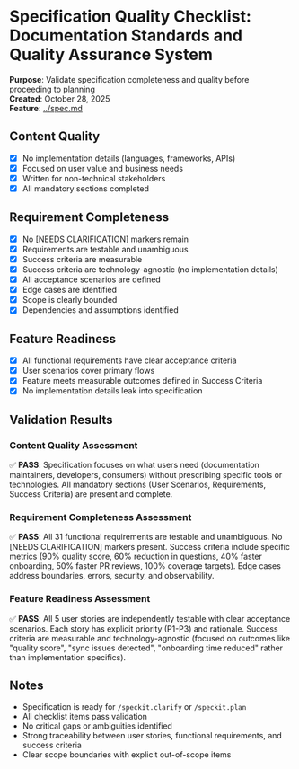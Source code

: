 # Specification Quality Checklist: Documentation Standards and Quality Assurance System

**Purpose**: Validate specification completeness and quality before proceeding to planning  
**Created**: October 28, 2025  
**Feature**: [../spec.md](../spec.md)

## Content Quality

- [x] No implementation details (languages, frameworks, APIs)
- [x] Focused on user value and business needs
- [x] Written for non-technical stakeholders
- [x] All mandatory sections completed

## Requirement Completeness

- [x] No [NEEDS CLARIFICATION] markers remain
- [x] Requirements are testable and unambiguous
- [x] Success criteria are measurable
- [x] Success criteria are technology-agnostic (no implementation details)
- [x] All acceptance scenarios are defined
- [x] Edge cases are identified
- [x] Scope is clearly bounded
- [x] Dependencies and assumptions identified

## Feature Readiness

- [x] All functional requirements have clear acceptance criteria
- [x] User scenarios cover primary flows
- [x] Feature meets measurable outcomes defined in Success Criteria
- [x] No implementation details leak into specification

## Validation Results

### Content Quality Assessment

✅ **PASS**: Specification focuses on what users need (documentation maintainers, developers, consumers) without prescribing specific tools or technologies. All mandatory sections (User Scenarios, Requirements, Success Criteria) are present and complete.

### Requirement Completeness Assessment

✅ **PASS**: All 31 functional requirements are testable and unambiguous. No [NEEDS CLARIFICATION] markers present. Success criteria include specific metrics (90% quality score, 60% reduction in questions, 40% faster onboarding, 50% faster PR reviews, 100% coverage targets). Edge cases address boundaries, errors, security, and observability.

### Feature Readiness Assessment

✅ **PASS**: All 5 user stories are independently testable with clear acceptance scenarios. Each story has explicit priority (P1-P3) and rationale. Success criteria are measurable and technology-agnostic (focused on outcomes like "quality score", "sync issues detected", "onboarding time reduced" rather than implementation specifics).

## Notes

- Specification is ready for `/speckit.clarify` or `/speckit.plan`
- All checklist items pass validation
- No critical gaps or ambiguities identified
- Strong traceability between user stories, functional requirements, and success criteria
- Clear scope boundaries with explicit out-of-scope items

